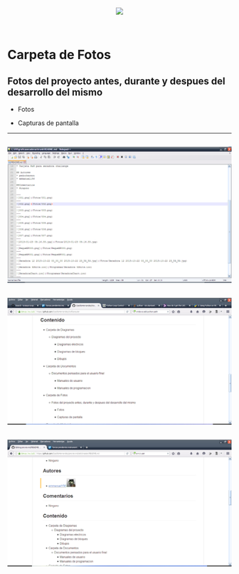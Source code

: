 <br/>
<p align="center">
  <img src="https://avatars2.githubusercontent.com/u/15052789?v=3&s=200">
</p>
<br/>

# Carpeta de Fotos

## Fotos del proyecto antes, durante y despues del desarrollo del mismo

* Fotos

* Capturas de pantalla

---
![Captura de pantalla 2016-05-05 11.58.59.png](/Fotos/Captura%20de%20pantalla%202016-05-05%2011.58.59.png)
---
![Captura de pantalla 2016-05-17 15.40.56.png](/Fotos/Captura%20de%20pantalla%202016-05-17%2015.40.56.png)
---
![Captura de pantalla 2016-05-17 18.12.57.png](/Fotos/Captura%20de%20pantalla%202016-05-17%2018.12.57.png)
---
